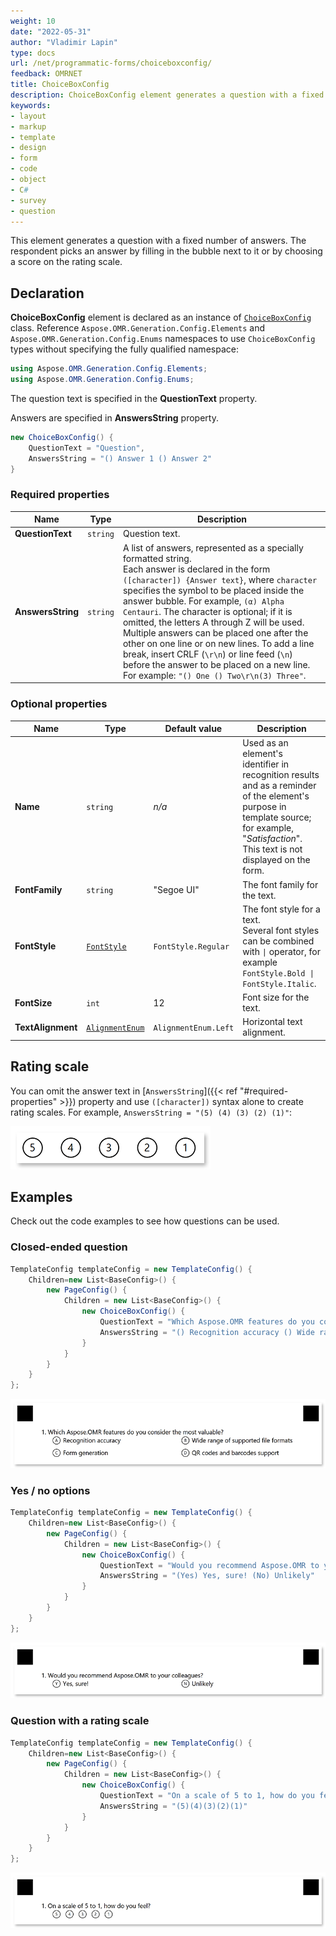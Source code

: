 ```yaml
---
weight: 10
date: "2022-05-31"
author: "Vladimir Lapin"
type: docs
url: /net/programmatic-forms/choiceboxconfig/
feedback: OMRNET
title: ChoiceBoxConfig
description: ChoiceBoxConfig element generates a question with a fixed number of answers.
keywords:
- layout
- markup
- template
- design
- form
- code
- object
- C#
- survey
- question
---
```


This element generates a question with a fixed number of answers. The respondent picks an answer by filling in the bubble next to it or by choosing a score on the rating scale.

## Declaration

**ChoiceBoxConfig** element is declared as an instance of [`ChoiceBoxConfig`](https://reference.aspose.com/omr/net/aspose.omr.generation.config.elements/choiceboxconfig/) class. Reference `Aspose.OMR.Generation.Config.Elements` and `Aspose.OMR.Generation.Config.Enums` namespaces to use `ChoiceBoxConfig` types without specifying the fully qualified namespace:

```csharp
using Aspose.OMR.Generation.Config.Elements;
using Aspose.OMR.Generation.Config.Enums;
```

The question text is specified in the **QuestionText** property.

Answers are specified in **AnswersString** property.

```csharp
new ChoiceBoxConfig() {
	QuestionText = "Question",
	AnswersString = "() Answer 1 () Answer 2"
}
```

### Required properties

Name | Type | Description
---- | ---- | -----------
**QuestionText** | `string` | Question text.
**AnswersString** | `string` | A list of answers, represented as a specially formatted string.<br />Each answer is declared in the form `([character]) {Answer text}`, where `character` specifies the symbol to be placed inside the answer bubble. For example, `(α) Alpha Centauri`. The character is optional; if it is omitted, the letters A through Z will be used.<br />Multiple answers can be placed one after the other on one line or on new lines. To add a line break, insert CRLF (`\r\n`) or line feed (`\n`) before the answer to be placed on a new line. For example: `"() One () Two\r\n(3) Three"`.

### Optional properties

Name | Type | Default value | Description
---- | ---- | ------------- | -----------
**Name** | `string` | _n/a_ | Used as an element's identifier in recognition results and as a reminder of the element's purpose in template source; for example, "_Satisfaction_".<br />This text is not displayed on the form.
**FontFamily** | `string` | "Segoe UI" | The font family for the text.
**FontStyle** | [`FontStyle`](https://reference.aspose.com/omr/net/aspose.omr.generation/fontstyle/) | `FontStyle.Regular` | The font style for a text.<br />Several font styles can be combined with `\|` operator, for example `FontStyle.Bold \| FontStyle.Italic`.
**FontSize** | `int` | 12 | Font size for the text.
**TextAlignment** | [`AlignmentEnum`](https://reference.aspose.com/omr/net/aspose.omr.generation.config.enums/alignmentenum/) | `AlignmentEnum.Left` | Horizontal text alignment.

## Rating scale

You can omit the answer text in [`AnswersString`]({{< ref "#required-properties" >}}) property and use `([character])` syntax alone to create rating scales. For example, `AnswersString = "(5) (4) (3) (2) (1)"`:

![Rating scale](rating-scale-example.png)

## Examples

Check out the code examples to see how questions can be used.

### Closed-ended question

```csharp
TemplateConfig templateConfig = new TemplateConfig() {
	Children=new List<BaseConfig>() {
		new PageConfig() {
			Children = new List<BaseConfig>() {
				new ChoiceBoxConfig() {
					QuestionText = "Which Aspose.OMR features do you consider the most valuable?",
					AnswersString = "() Recognition accuracy () Wide range of supported file formats\r\n() Form generation () QR codes and barcodes support"
				}
			}
		}
	}
};
```

![Closed-ended question example](closed-ended-question-example.png)

### Yes / no options

```csharp
TemplateConfig templateConfig = new TemplateConfig() {
	Children=new List<BaseConfig>() {
		new PageConfig() {
			Children = new List<BaseConfig>() {
				new ChoiceBoxConfig() {
					QuestionText = "Would you recommend Aspose.OMR to your colleagues?",
					AnswersString = "(Yes) Yes, sure! (No) Unlikely"
				}
			}
		}
	}
};
```

![Yes / no options example](yes-no-example.png)

### Question with a rating scale

```csharp
TemplateConfig templateConfig = new TemplateConfig() {
	Children=new List<BaseConfig>() {
		new PageConfig() {
			Children = new List<BaseConfig>() {
				new ChoiceBoxConfig() {
					QuestionText = "On a scale of 5 to 1, how do you feel?",
					AnswersString = "(5)(4)(3)(2)(1)"
				}
			}
		}
	}
};
```

![Question with a rating scale](question-with-rating-scale-example.png)
